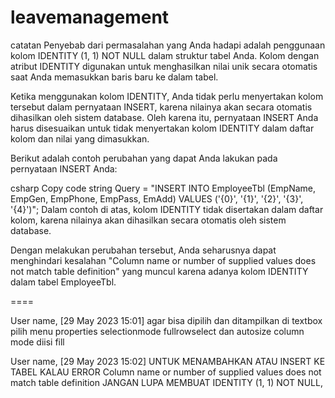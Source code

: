 # leavemanagement
catatan 
Penyebab dari permasalahan yang Anda hadapi adalah penggunaan kolom IDENTITY (1, 1) NOT NULL dalam struktur tabel Anda. Kolom dengan atribut IDENTITY digunakan untuk menghasilkan nilai unik secara otomatis saat Anda memasukkan baris baru ke dalam tabel.

Ketika menggunakan kolom IDENTITY, Anda tidak perlu menyertakan kolom tersebut dalam pernyataan INSERT, karena nilainya akan secara otomatis dihasilkan oleh sistem database. Oleh karena itu, pernyataan INSERT Anda harus disesuaikan untuk tidak menyertakan kolom IDENTITY dalam daftar kolom dan nilai yang dimasukkan.

Berikut adalah contoh perubahan yang dapat Anda lakukan pada pernyataan INSERT Anda:

csharp
Copy code
string Query = "INSERT INTO EmployeeTbl (EmpName, EmpGen, EmpPhone, EmpPass, EmAdd) VALUES ('{0}', '{1}', '{2}', '{3}', '{4}')";
Dalam contoh di atas, kolom IDENTITY tidak disertakan dalam daftar kolom, karena nilainya akan dihasilkan secara otomatis oleh sistem database.

Dengan melakukan perubahan tersebut, Anda seharusnya dapat menghindari kesalahan "Column name or number of supplied values does not match table definition" yang muncul karena adanya kolom IDENTITY dalam tabel EmployeeTbl.

====

User name, [29 May 2023 15:01]
agar bisa dipilih dan ditampilkan di textbox pilih menu properties selectionmode fullrowselect dan autosize column mode diisi fill

User name, [29 May 2023 15:02]
UNTUK MENAMBAHKAN ATAU INSERT KE TABEL KALAU ERROR Column name or number of supplied values does not match table definition JANGAN LUPA MEMBUAT    IDENTITY (1, 1) NOT NULL,
